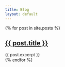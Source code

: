 ```yaml
---
title: Blog
layout: default
---
```


  {% for post in site.posts %}
  <div class="post">
      <h2><a href="{{ post.url }}">{{ post.title }}</a></h2>
      {{ post.excerpt }}
  </div>    
  {% endfor %}
